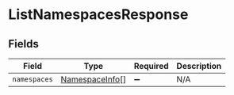 # ListNamespacesResponse


## Fields

| Field                                                   | Type                                                    | Required                                                | Description                                             |
| ------------------------------------------------------- | ------------------------------------------------------- | ------------------------------------------------------- | ------------------------------------------------------- |
| `namespaces`                                            | [NamespaceInfo](../../models/shared/namespaceinfo.md)[] | :heavy_minus_sign:                                      | N/A                                                     |